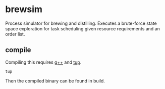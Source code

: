 # brewsim

Process simulator for brewing and distilling. Executes a brute-force state space exploration for task scheduling given resource requirements and an order list.

## compile

Compiling this requires [g++](https://gcc.gnu.org/) and [tup](http://gittup.org/).

```
tup
```

Then the compiled binary can be found in build.
